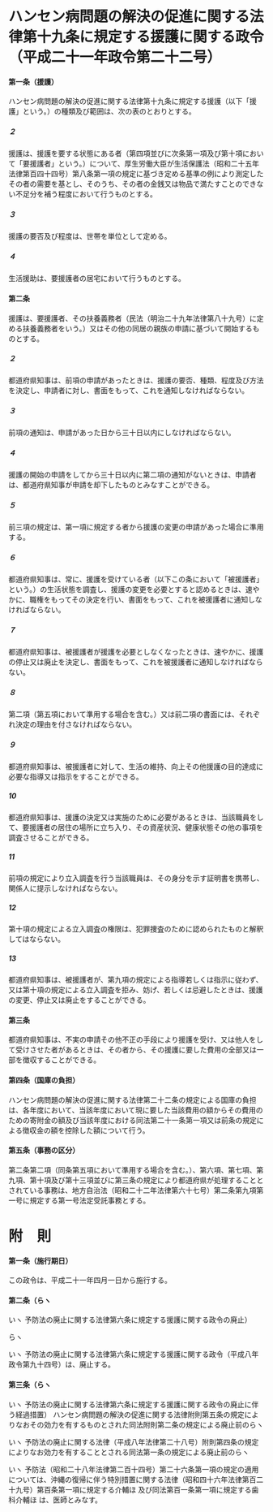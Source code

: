 # ハンセン病問題の解決の促進に関する法律第十九条に規定する援護に関する政令（平成二十一年政令第二十二号）
#### 第一条（援護）
ハンセン病問題の解決の促進に関する法律第十九条に規定する援護（以下「援護」という。）の種類及び範囲は、次の表のとおりとする。
##### ２
援護は、援護を要する状態にある者（第四項並びに次条第一項及び第十項において「要援護者」という。）について、厚生労働大臣が生活保護法（昭和二十五年法律第百四十四号）第八条第一項の規定に基づき定める基準の例により測定したその者の需要を基とし、そのうち、その者の金銭又は物品で満たすことのできない不足分を補う程度において行うものとする。
##### ３
援護の要否及び程度は、世帯を単位として定める。
##### ４
生活援助は、要援護者の居宅において行うものとする。
#### 第二条
援護は、要援護者、その扶養義務者（民法（明治二十九年法律第八十九号）に定める扶養義務者をいう。）又はその他の同居の親族の申請に基づいて開始するものとする。
##### ２
都道府県知事は、前項の申請があったときは、援護の要否、種類、程度及び方法を決定し、申請者に対し、書面をもって、これを通知しなければならない。
##### ３
前項の通知は、申請があった日から三十日以内にしなければならない。
##### ４
援護の開始の申請をしてから三十日以内に第二項の通知がないときは、申請者は、都道府県知事が申請を却下したものとみなすことができる。
##### ５
前三項の規定は、第一項に規定する者から援護の変更の申請があった場合に準用する。
##### ６
都道府県知事は、常に、援護を受けている者（以下この条において「被援護者」という。）の生活状態を調査し、援護の変更を必要とすると認めるときは、速やかに、職権をもってその決定を行い、書面をもって、これを被援護者に通知しなければならない。
##### ７
都道府県知事は、被援護者が援護を必要としなくなったときは、速やかに、援護の停止又は廃止を決定し、書面をもって、これを被援護者に通知しなければならない。
##### ８
第二項（第五項において準用する場合を含む。）又は前二項の書面には、それぞれ決定の理由を付さなければならない。
##### ９
都道府県知事は、被援護者に対して、生活の維持、向上その他援護の目的達成に必要な指導又は指示をすることができる。
##### 10
都道府県知事は、援護の決定又は実施のために必要があるときは、当該職員をして、要援護者の居住の場所に立ち入り、その資産状況、健康状態その他の事項を調査させることができる。
##### 11
前項の規定により立入調査を行う当該職員は、その身分を示す証明書を携帯し、関係人に提示しなければならない。
##### 12
第十項の規定による立入調査の権限は、犯罪捜査のために認められたものと解釈してはならない。
##### 13
都道府県知事は、被援護者が、第九項の規定による指導若しくは指示に従わず、又は第十項の規定による立入調査を拒み、妨げ、若しくは忌避したときは、援護の変更、停止又は廃止をすることができる。
#### 第三条
都道府県知事は、不実の申請その他不正の手段により援護を受け、又は他人をして受けさせた者があるときは、その者から、その援護に要した費用の全部又は一部を徴収することができる。
#### 第四条（国庫の負担）
ハンセン病問題の解決の促進に関する法律第二十二条の規定による国庫の負担は、各年度において、当該年度において現に要した当該費用の額からその費用のための寄附金の額及び当該年度における同法第二十一条第一項又は前条の規定による徴収金の額を控除した額について行う。
#### 第五条（事務の区分）
第二条第二項（同条第五項において準用する場合を含む。）、第六項、第七項、第九項、第十項及び第十三項並びに第三条の規定により都道府県が処理することとされている事務は、地方自治法（昭和二十二年法律第六十七号）第二条第九項第一号に規定する第一号法定受託事務とする。
# 附　則
#### 第一条（施行期日）
この政令は、平成二十一年四月一日から施行する。
#### 第二条（らヽ

いヽ
予防法の廃止に関する法律第六条に規定する援護に関する政令の廃止）

らヽ

いヽ
予防法の廃止に関する法律第六条に規定する援護に関する政令（平成八年政令第九十四号）は、廃止する。
#### 第三条（らヽ

いヽ
予防法の廃止に関する法律第六条に規定する援護に関する政令の廃止に伴う経過措置）
ハンセン病問題の解決の促進に関する法律附則第五条の規定によりなおその効力を有するものとされた同法附則第二条の規定による廃止前のらヽ

いヽ
予防法の廃止に関する法律（平成八年法律第二十八号）附則第四条の規定によりなお効力を有することとされる同法第一条の規定による廃止前のらヽ

いヽ
予防法（昭和二十八年法律第二百十四号）第二十六条第一項の規定の適用については、沖縄の復帰に伴う特別措置に関する法律（昭和四十六年法律第百二十九号）第百条第一項に規定する介輔ほ
及び同法第百一条第一項に規定する歯科介輔ほ
は、医師とみなす。
